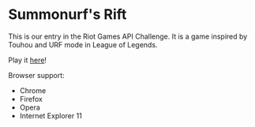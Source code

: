 # Summonurf's Rift

This is our entry in the Riot Games API Challenge. It is a game inspired by Touhou and URF mode in League of Legends.

Play it [here](http://red3141.github.io/UrfChallenge2015/)!

Browser support: 
- Chrome
- Firefox
- Opera
- Internet Explorer 11
